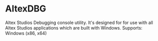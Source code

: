 # AltexDBG
Altex Studios Debugging console utility. It's designed for for use with all Altex Studios applications which are built with Windows.
Supports: Windows (x86, x64)

